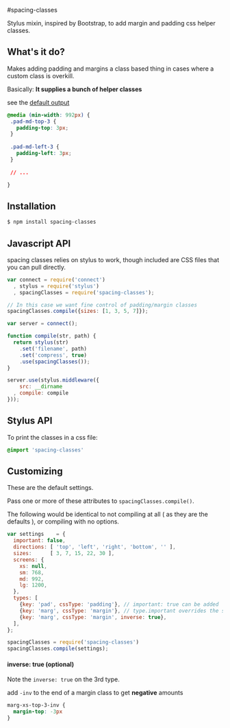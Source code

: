 #spacing-classes

  Stylus mixin, inspired by Bootstrap, to add margin and padding css helper classes.

## What's it do?


Makes adding padding and margins a class based thing in cases where a custom class is overkill.

Basically: __It supplies a bunch of helper classes__

see the [default output](https://github.com/danschumann/spacing-classes/blob/master/spacing-classes.css)

 ```css
@media (min-width: 992px) {
  .pad-md-top-3 {
    padding-top: 3px;
  }
  
  .pad-md-left-3 {
    padding-left: 3px;
  }
  
  // ...

}
```


## Installation

```bash
$ npm install spacing-classes
```

## Javascript API

spacing classes relies on stylus to work, though included are CSS files that you can pull directly.

```javascript
var connect = require('connect')
  , stylus = require('stylus')
  , spacingClasses = require('spacing-classes');

// In this case we want fine control of padding/margin classes  
spacingClasses.compile({sizes: [1, 3, 5, 7]});

var server = connect();

function compile(str, path) {
  return stylus(str)
	.set('filename', path)
	.set('compress', true)
	.use(spacingClasses());
}

server.use(stylus.middleware({
	src: __dirname
  , compile: compile
}));
```

## Stylus API

  To print the classes in a css file:

  ```css
  @import 'spacing-classes'
  ```




## Customizing 

These are the default settings.

Pass one or more of these attributes to `spacingClasses.compile()`.

The following would be identical to not compiling at all ( as they are the defaults ), or compiling with no options.

```javascript
var settings    = {
  important: false,
  directions: [ 'top', 'left', 'right', 'bottom', '' ],
  sizes:      [ 3, 7, 15, 22, 30 ],
  screens: {
    xs: null,
    sm: 768,
    md: 992,
    lg: 1200,
  },
  types: [
    {key: 'pad', cssType: 'padding'}, // important: true can be added
    {key: 'marg', cssType: 'margin'}, // type.important overrides the settings.important
    {key: 'marg', cssType: 'margin', inverse: true},
  ],
};

spacingClasses = require('spacing-classes')
spacingClasses.compile(settings);

```

#### inverse: true (optional)

Note the `inverse: true` on the 3rd type.

add `-inv` to the end of a margin class to get __negative__ amounts

```css
marg-xs-top-3-inv {
  margin-top: -3px
}
```
